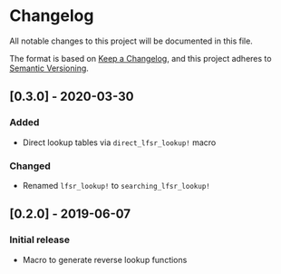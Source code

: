 # Changelog
All notable changes to this project will be documented in this file.

The format is based on [Keep a Changelog](https://keepachangelog.com/en/1.0.0/),
and this project adheres to [Semantic Versioning](https://semver.org/spec/v2.0.0.html).

## [0.3.0] - 2020-03-30
### Added
* Direct lookup tables via `direct_lfsr_lookup!` macro
### Changed
* Renamed `lfsr_lookup!` to `searching_lfsr_lookup!`

## [0.2.0] - 2019-06-07
### Initial release
* Macro to generate reverse lookup functions

